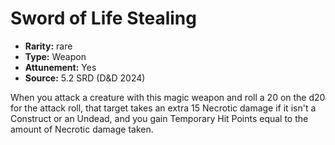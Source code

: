 
# Sword of Life Stealing

* **Rarity:** rare
* **Type:** Weapon
* **Attunement:** Yes
* **Source:** 5.2 SRD (D&D 2024)


When you attack a creature with this magic weapon and roll a 20 on the d20 for the attack roll, that target takes an extra 15 Necrotic damage if it isn't a Construct or an Undead, and you gain Temporary Hit Points equal to the amount of Necrotic damage taken.
